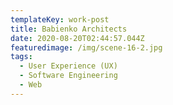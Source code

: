 ```yaml
---
templateKey: work-post
title: Babienko Architects
date: 2020-08-20T02:44:57.044Z
featuredimage: /img/scene-16-2.jpg
tags:
  - User Experience (UX)
  - Software Engineering
  - Web
---
```

